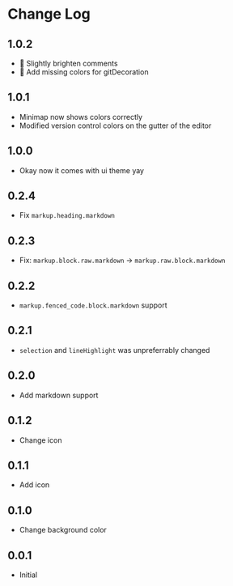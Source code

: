 # Change Log

## 1.0.2

- 🎨 Slightly brighten comments
- 🐛 Add missing colors for gitDecoration

## 1.0.1

- Minimap now shows colors correctly
- Modified version control colors on the gutter of the editor

## 1.0.0

- Okay now it comes with ui theme yay

## 0.2.4

- Fix `markup.heading.markdown`

## 0.2.3

- Fix: `markup.block.raw.markdown` -> `markup.raw.block.markdown`

## 0.2.2

- `markup.fenced_code.block.markdown` support

## 0.2.1

- `selection` and `lineHighlight` was unpreferrably changed

## 0.2.0

- Add markdown support

## 0.1.2

- Change icon

## 0.1.1

- Add icon

## 0.1.0

- Change background color

## 0.0.1

- Initial